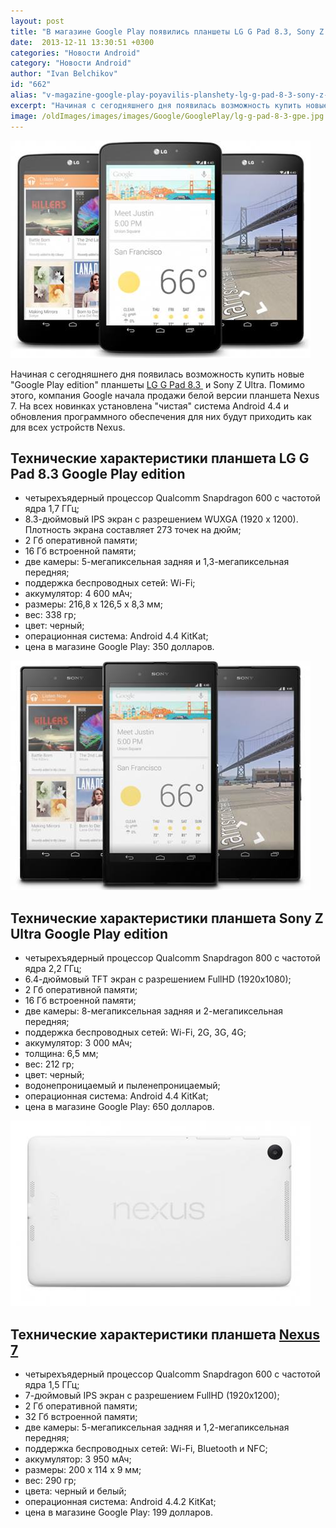 ```yaml
---
layout: post
title: "В магазине Google Play появились планшеты LG G Pad 8.3, Sony Z Ultra и белый Nexus 7"
date:  2013-12-11 13:30:51 +0300
categories: "Новости Android"
category: "Новости Android"
author: "Ivan Belchikov"
id: "662"
alias: "v-magazine-google-play-poyavilis-planshety-lg-g-pad-8-3-sony-z-ultra-i-belyj-nexus-7"
excerpt: "Начиная с сегодняшнего дня появилась возможность купить новые Google Play edition планшеты LG G Pad 8.3  и Sony Z Ultra. Помимо этого, компания Google начала продажи белой версии планшета Nexus 7. На всех новинках установлена чистая система Android 4.4 и обновления программного обеспечения для них будут приходить как для всех устройств Nexus."
image: /oldImages/images/images/Google/GooglePlay/lg-g-pad-8-3-gpe.jpg
---
```

<img  src="/oldImages/images/images/Google/GooglePlay/lg-g-pad-8-3-gpe.jpg" alt="LG G Pad 8.3 Google Play edition" />

Начиная с сегодняшнего дня появилась возможность купить новые "Google Play edition" планшеты <a href="index.php?option=com_content&amp;view=article&amp;id=533&amp;catid=8&amp;Itemid=102">LG G Pad 8.3 </a> и Sony Z Ultra. Помимо этого, компания Google начала продажи белой версии планшета Nexus 7. На всех новинках установлена "чистая" система Android 4.4 и обновления программного обеспечения для них будут приходить как для всех устройств Nexus.


<h2>Технические характеристики планшета LG G Pad 8.3 Google Play edition</h2>
<ul>
<li>четырехъядерный процессор Qualcomm Snapdragon 600 с частотой ядра 1,7 ГГц; </li>
<li>8.3-дюймовый IPS экран с разрешением WUXGA (1920 x 1200). Плотность экрана составляет 273 точек на дюйм;</li>
<li>2 Гб оперативной памяти;</li>
<li>16 Гб встроенной памяти;</li>
<li>две камеры: 5-мегапиксельная задняя и 1,3-мегапиксельная передняя;</li>
<li>поддержка беспроводных сетей: Wi-Fi;</li>
<li>аккумулятор: 4 600 мАч;</li>
<li>размеры: 216,8 х 126,5 х 8,3 мм;</li>
<li>вес: 338 гр;</li>
<li>цвет: черный;</li>
<li>операционная система: Android 4.4 KitKat;</li>
<li>цена в магазине Google Play: 350 долларов.</li>
</ul>
<img  src="/oldImages/images/images/Google/GooglePlay/sony-xperia-ultra-z-google-play-edition.jpg" alt="Sony Z Ultra Google Play edition" />

<h2>Технические характеристики планшета Sony Z Ultra Google Play edition</h2>
<ul>
<li>четырехъядерный процессор Qualcomm Snapdragon 800 с частотой ядра 2,2 ГГц; </li>
<li>6.4-дюймовый TFT экран с разрешением FullHD (1920x1080);</li>
<li>2 Гб оперативной памяти;</li>
<li>16 Гб встроенной памяти;</li>
<li>две камеры: 8-мегапиксельная задняя и 2-мегапиксельная передняя;</li>
<li>поддержка беспроводных сетей: Wi-Fi, 2G, 3G, 4G;</li>
<li>аккумулятор: 3 000 мАч;</li>
<li>толщина: 6,5 мм;</li>
<li>вес: 212 гр;</li>
<li>цвет: черный;</li>
<li>водонепроницаемый и пыленепроницаемый;</li>
<li>операционная система: Android 4.4 KitKat;</li>
<li>цена в магазине Google Play: 650 долларов.</li>
</ul>
<img src="/oldImages/images/images/Google/GooglePlay/nexus-7-32GB-white.jpg" alt="Белый Nexus 7" />

<h2>Технические характеристики планшета <a href="index.php?option=com_content&amp;view=article&amp;id=572&amp;catid=8&amp;Itemid=102">Nexus 7</a></h2>
<ul>
<li>четырехъядерный процессор Qualcomm Snapdragon 600 с частотой ядра 1,5 ГГц; </li>
<li>7-дюймовый IPS экран с разрешением FullHD (1920x1200);</li>
<li>2 Гб оперативной памяти;</li>
<li>32 Гб встроенной памяти;</li>
<li>две камеры: 5-мегапиксельная задняя и 1,2-мегапиксельная передняя;</li>
<li>поддержка беспроводных сетей: Wi-Fi, Bluetooth и NFC;</li>
<li>аккумулятор: 3 950 мАч;</li>
<li>размеры: 200 x 114 x 9 мм;</li>
<li>вес: 290 гр;</li>
<li>цвета: черный и белый;</li>
<li>операционная система: Android 4.4.2 KitKat;</li>
<li>цена в магазине Google Play: 199 долларов.</li>
</ul>
 
